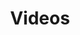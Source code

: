 ---
title: Videos
sections:
  - type: hero_section
    title: Videos
    align: center
  - type: video
    align: center
    url: https://www.youtube.com/playlist?list=PLeIKOaE6_NMoPryigQMSjbGocaFe1WE7s
template: advanced
---